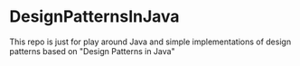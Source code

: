 # DesignPatternsInJava


This repo is just for play around Java and simple implementations of design patterns based on "Design Patterns in Java"
